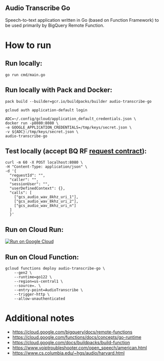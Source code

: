 Audio Transcribe Go
-----------------------------
Speech-to-text application written in Go (based on Function Framework) to be used primarily by BigQuery Remote Function.

# How to run
## Run locally:
```
go run cmd/main.go
```

## Run locally with Pack and Docker:
```
pack build --builder=gcr.io/buildpacks/builder audio-transcribe-go

gcloud auth application-default login

ADC=~/.config/gcloud/application_default_credentials.json \
docker run -p8080:8080 \
-e GOOGLE_APPLICATION_CREDENTIALS=/tmp/keys/secret.json \
-v ${ADC}:/tmp/keys/secret.json \
audio-transcribe-go
```

## Test locally (accept BQ RF [request contract](https://cloud.google.com/bigquery/docs/remote-functions#input_format)):
```
curl -m 60 -X POST localhost:8080 \
-H "Content-Type: application/json" \
-d '{
  "requestId": "",
  "caller": "",
  "sessionUser": "",
  "userDefinedContext": {},
  "calls": [
    ["gcs_audio_wav_8khz_uri_1"],
    ["gcs_audio_wav_8khz_uri_2"],
    ["gcs_audio_wav_8khz_uri_n"]
  ]
  }'
```

## Run on Cloud Run:
[![Run on Google Cloud](https://deploy.cloud.run/button.svg)](https://deploy.cloud.run)

## Run on Cloud Function:
```
gcloud functions deploy audio-transcribe-go \
    --gen2 \
    --runtime=go122 \
    --region=us-central1 \
    --source=. \
    --entry-point=AudioTranscribe \
    --trigger-http \
    --allow-unauthenticated
```

# Additional notes
* https://cloud.google.com/bigquery/docs/remote-functions
* https://cloud.google.com/functions/docs/concepts/go-runtime
* https://cloud.google.com/docs/buildpacks/build-function
* https://www.voiptroubleshooter.com/open_speech/american.html
* https://www.cs.columbia.edu/~hgs/audio/harvard.html
